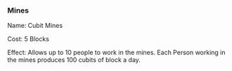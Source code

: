 ### Mines
Name: Cubit Mines

Cost: 5 Blocks

Effect: Allows up to 10 people to work in the mines. Each Person working in the mines produces 100 cubits of block a day. 
